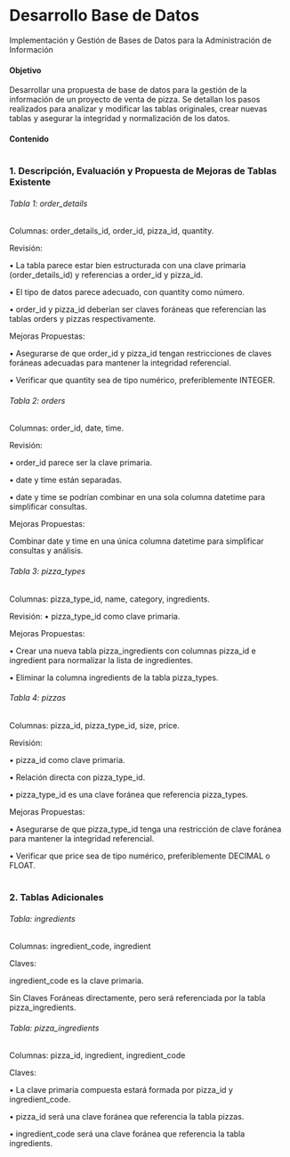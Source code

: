 # Desarrollo Base de Datos 
Implementación y Gestión de Bases de Datos para la Administración de Información


#### Objetivo 
Desarrollar una propuesta de base de datos para la gestión de la información de un proyecto de venta de pizza. Se detallan los pasos realizados para analizar y modificar las tablas originales, crear nuevas tablas y asegurar la integridad y normalización de los datos.

#### Contenido 

#

### 1. Descripción, Evaluación  y Propuesta de Mejoras de Tablas Existente 
###### Tabla 1: order_details   
Columnas: order_details_id, order_id, pizza_id, quantity.

Revisión:

•	La tabla parece estar bien estructurada con una clave primaria (order_details_id) y referencias a order_id y pizza_id.

•	El tipo de datos parece adecuado, con quantity como número.

•  order_id y pizza_id deberían ser claves foráneas que referencian las tablas orders y pizzas respectivamente.

Mejoras Propuestas:

•  Asegurarse de que order_id y pizza_id tengan restricciones de claves foráneas adecuadas para mantener la integridad referencial.

•  Verificar que quantity sea de tipo numérico, preferiblemente INTEGER.
 
###### Tabla 2: orders

Columnas: order_id, date, time.

Revisión:

•	order_id parece ser la clave primaria.

•  date y time están separadas.

•	date y time se podrían combinar en una sola columna datetime para simplificar consultas.

Mejoras Propuestas:

Combinar date y time en una única columna datetime para simplificar consultas y análisis.

###### Tabla 3: pizza_types

Columnas: pizza_type_id, name, category, ingredients.

Revisión:
•	pizza_type_id como clave primaria.

Mejoras Propuestas:

•  Crear una nueva tabla pizza_ingredients con columnas pizza_id e ingredient para normalizar la lista de ingredientes.

•  Eliminar la columna ingredients de la tabla pizza_types.

###### Tabla 4: pizzas

Columnas: pizza_id, pizza_type_id, size, price.

Revisión:

•	pizza_id como clave primaria.

•	Relación directa con pizza_type_id.

• pizza_type_id es una clave foránea que referencia pizza_types.

Mejoras Propuestas:

•  Asegurarse de que pizza_type_id tenga una restricción de clave foránea para mantener la integridad referencial.

•  Verificar que price sea de tipo numérico, preferiblemente DECIMAL o FLOAT.




#

### 2. Tablas Adicionales
###### Tabla: ingredients

Columnas: ingredient_code, ingredient

Claves:

ingredient_code es la clave primaria.

Sin Claves Foráneas directamente, pero será referenciada por la tabla pizza_ingredients.


###### Tabla: pizza_ingredients
Columnas: pizza_id, ingredient, ingredient_code

Claves:

•  La clave primaria compuesta estará formada por pizza_id y ingredient_code.

•  pizza_id será una clave foránea que referencia la tabla pizzas.

•  ingredient_code será una clave foránea que referencia la tabla ingredients.


